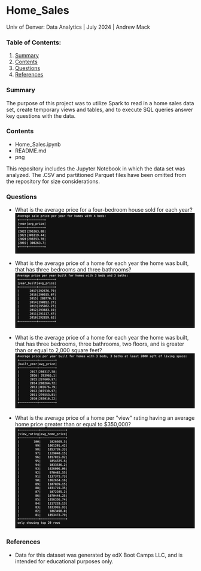 # Home_Sales
Univ of Denver: Data Analytics | July 2024 | Andrew Mack

### Table of Contents: 

1. [Summary](#Summary)
2. [Contents](#Contents)
3. [Questions](#Questions)
4. [References](#References)

### Summary

The purpose of this project was to utilize Spark to read in a home sales data set, create temporary views and tables, and to execute SQL queries answer key questions with the data.

### Contents

-   Home_Sales.ipynb
-   README.md
-   png

This repository includes the Jupyter Notebook in which the data set was analyzed. The .CSV and partitioned Parquet files have been omitted from the repository for size considerations.

### Questions

* What is the average price for a four-bedroom house sold for each year?
![alt-text](https://github.com/andrewjmack/Home_Sales/blob/main/png/1.png)

* What is the average price of a home for each year the home was built, that has three bedrooms and three bathrooms?
![alt-text](https://github.com/andrewjmack/Home_Sales/blob/main/png/2.png)

* What is the average price of a home for each year the home was built, that has three bedrooms, three bathrooms, two floors, and is greater than or equal to 2,000 square feet?
![alt-text](https://github.com/andrewjmack/Home_Sales/blob/main/png/3.png)

* What is the average price of a home per "view" rating having an average home price greater than or equal to $350,000?
![alt-text](https://github.com/andrewjmack/Home_Sales/blob/main/png/4.png)

### References

- Data for this dataset was generated by edX Boot Camps LLC, and is intended for educational purposes only.
